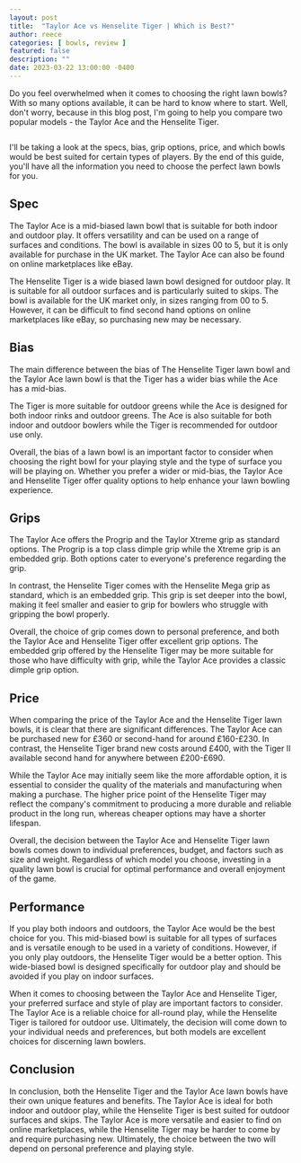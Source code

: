 ```yaml
---
layout: post
title:  "Taylor Ace vs Henselite Tiger | Which is Best?"
author: reece
categories: [ bowls, review ]
featured: false
description: ""
date: 2023-03-22 13:00:00 -0400
---
```

    

<!-- wp:paragraph -->
<p xmlns="http://www.w3.org/1999/xhtml">Do you feel overwhelmed when it comes to choosing the right lawn bowls? With so many options available, it can be hard to know where to start. Well, don't worry, because in this blog post, I'm going to help you compare two popular models - the Taylor Ace and the Henselite Tiger. </p>
<!-- /wp:paragraph -->

<!-- wp:image {"id":2024,"sizeSlug":"large","linkDestination":"none"} -->
<figure class="wp-block-image size-large"><img src="/img/posts/taylor-ace-vs-henselite-tiger-1024x576.jpg" alt="" class="wp-image-2024"/></figure>
<!-- /wp:image -->

<!-- wp:paragraph -->
<p>I'll be taking a look at the specs, bias, grip options, price, and which bowls would be best suited for certain types of players. By the end of this guide, you'll have all the information you need to choose the perfect lawn bowls for you.</p>
<!-- /wp:paragraph -->

<!-- wp:heading -->
<h2>Spec</h2>
<!-- /wp:heading -->

<!-- wp:block {"ref":2690} /-->

<!-- wp:paragraph -->
<p>The Taylor Ace is a mid-biased lawn bowl that is suitable for both indoor and outdoor play. It offers versatility and can be used on a range of surfaces and conditions. The bowl is available in sizes 00 to 5, but it is only available for purchase in the UK market. The Taylor Ace can also be found on online marketplaces like eBay.</p>
<!-- /wp:paragraph -->

<!-- wp:block {"ref":2719} /-->

<!-- wp:paragraph -->
<p>The Henselite Tiger is a wide biased lawn bowl designed for outdoor play. It is suitable for all outdoor surfaces and is particularly suited to skips. The bowl is available for the UK market only, in sizes ranging from 00 to 5. However, it can be difficult to find second hand options on online marketplaces like eBay, so purchasing new may be necessary.</p>
<!-- /wp:paragraph -->

<!-- wp:heading -->
<h2>Bias</h2>
<!-- /wp:heading -->

<!-- wp:paragraph -->
<p>The main difference between the bias of The Henselite Tiger lawn bowl and the Taylor Ace lawn bowl is that the Tiger has a wider bias while the Ace has a mid-bias. </p>
<!-- /wp:paragraph -->

<!-- wp:block {"ref":2828} /-->

<!-- wp:paragraph -->
<p>The Tiger is more suitable for outdoor greens while the Ace is designed for both indoor rinks and outdoor greens. The Ace is also suitable for both indoor and outdoor bowlers while the Tiger is recommended for outdoor use only.</p>
<!-- /wp:paragraph -->

<!-- wp:block {"ref":2814} /-->

<!-- wp:paragraph -->
<p>Overall, the bias of a lawn bowl is an important factor to consider when choosing the right bowl for your playing style and the type of surface you will be playing on. Whether you prefer a wider or mid-bias, the Taylor Ace and Henselite Tiger offer quality options to help enhance your lawn bowling experience.</p>
<!-- /wp:paragraph -->

<!-- wp:heading -->
<h2>Grips</h2>
<!-- /wp:heading -->

<!-- wp:paragraph -->
<p>The Taylor Ace offers the Progrip and the Taylor Xtreme grip as standard options. The Progrip is a top class dimple grip while the Xtreme grip is an embedded grip. Both options cater to everyone's preference regarding the grip.</p>
<!-- /wp:paragraph -->

<!-- wp:paragraph -->
<p>In contrast, the Henselite Tiger comes with the Henselite Mega grip as standard, which is an embedded grip. This grip is set deeper into the bowl, making it feel smaller and easier to grip for bowlers who struggle with gripping the bowl properly.</p>
<!-- /wp:paragraph -->

<!-- wp:paragraph -->
<p>Overall, the choice of grip comes down to personal preference, and both the Taylor Ace and Henselite Tiger offer excellent grip options. The embedded grip offered by the Henselite Tiger may be more suitable for those who have difficulty with grip, while the Taylor Ace provides a classic dimple grip option.</p>
<!-- /wp:paragraph -->

<!-- wp:heading -->
<h2>Price</h2>
<!-- /wp:heading -->

<!-- wp:paragraph -->
<p>When comparing the price of the Taylor Ace and the Henselite Tiger lawn bowls, it is clear that there are significant differences. The Taylor Ace can be purchased new for £360 or second-hand for around £160-£230. In contrast, the Henselite Tiger brand new costs around £400, with the Tiger II available second hand for anywhere between £200-£690.</p>
<!-- /wp:paragraph -->

<!-- wp:paragraph -->
<p>While the Taylor Ace may initially seem like the more affordable option, it is essential to consider the quality of the materials and manufacturing when making a purchase. The higher price point of the Henselite Tiger may reflect the company's commitment to producing a more durable and reliable product in the long run, whereas cheaper options may have a shorter lifespan.</p>
<!-- /wp:paragraph -->

<!-- wp:paragraph -->
<p>Overall, the decision between the Taylor Ace and Henselite Tiger lawn bowls comes down to individual preferences, budget, and factors such as size and weight. Regardless of which model you choose, investing in a quality lawn bowl is crucial for optimal performance and overall enjoyment of the game.</p>
<!-- /wp:paragraph -->

<!-- wp:heading -->
<h2>Performance</h2>
<!-- /wp:heading -->

<!-- wp:paragraph -->
<p>If you play both indoors and outdoors, the Taylor Ace would be the best choice for you. This mid-biased bowl is suitable for all types of surfaces and is versatile enough to be used in a variety of conditions. However, if you only play outdoors, the Henselite Tiger would be a better option. This wide-biased bowl is designed specifically for outdoor play and should be avoided if you play on indoor surfaces.</p>
<!-- /wp:paragraph -->

<!-- wp:paragraph -->
<p>When it comes to choosing between the Taylor Ace and Henselite Tiger, your preferred surface and style of play are important factors to consider. The Taylor Ace is a reliable choice for all-round play, while the Henselite Tiger is tailored for outdoor use. Ultimately, the decision will come down to your individual needs and preferences, but both models are excellent choices for discerning lawn bowlers.</p>
<!-- /wp:paragraph -->

<!-- wp:heading -->
<h2>Conclusion</h2>
<!-- /wp:heading -->

<!-- wp:paragraph -->
<p>In conclusion, both the Henselite Tiger and the Taylor Ace lawn bowls have their own unique features and benefits. The Taylor Ace is ideal for both indoor and outdoor play, while the Henselite Tiger is best suited for outdoor surfaces and skips. The Taylor Ace is more versatile and easier to find on online marketplaces, while the Henselite Tiger may be harder to come by and require purchasing new. Ultimately, the choice between the two will depend on personal preference and playing style.</p>
<!-- /wp:paragraph -->
    
